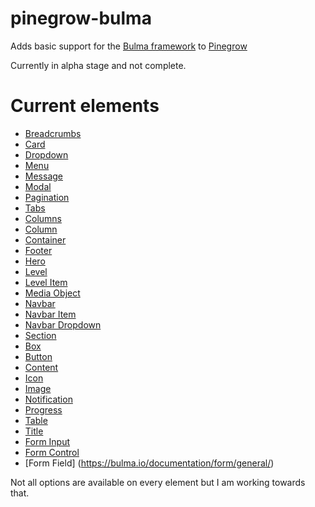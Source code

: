 # pinegrow-bulma
Adds basic support for the [Bulma framework](http://bulma.io) to [Pinegrow](http://pinegrow.com)

Currently in alpha stage and not complete.

# Current elements
* [Breadcrumbs](https://bulma.io/documentation/components/breadcrumb/)
* [Card](https://bulma.io/documentation/components/card/)
* [Dropdown](https://bulma.io/documentation/components/dropdown/)
* [Menu](https://bulma.io/documentation/components/menu/)
* [Message](https://bulma.io/documentation/components/message/)
* [Modal](https://bulma.io/documentation/components/modal/)
* [Pagination](https://bulma.io/documentation/components/pagination/)
* [Tabs](https://bulma.io/documentation/components/tabs/)
* [Columns](https://bulma.io/documentation/columns/basics/)
* [Column](https://bulma.io/documentation/columns/basics/)
* [Container](https://bulma.io/documentation/layout/container/)
* [Footer](https://bulma.io/documentation/layout/footer/)
* [Hero](https://bulma.io/documentation/layout/hero/)
* [Level](https://bulma.io/documentation/layout/level/)
* [Level Item](https://bulma.io/documentation/layout/level/)
* [Media Object](https://bulma.io/documentation/layout/media-object/)
* [Navbar](https://bulma.io/documentation/components/navbar/)
* [Navbar Item](https://bulma.io/documentation/components/navbar/)
* [Navbar Dropdown](https://bulma.io/documentation/components/navbar/)
* [Section](https://bulma.io/documentation/layout/section/)
* [Box](https://bulma.io/documentation/elements/box/)
* [Button](https://bulma.io/documentation/elements/button/)
* [Content](https://bulma.io/documentation/elements/content/)
* [Icon](https://bulma.io/documentation/elements/icon/)
* [Image](https://bulma.io/documentation/elements/image/)
* [Notification](https://bulma.io/documentation/elements/notification/)
* [Progress](https://bulma.io/documentation/elements/progress/)
* [Table](https://bulma.io/documentation/elements/table/)
* [Title](https://bulma.io/documentation/elements/title/)
* [Form Input](https://bulma.io/documentation/form/input/)
* [Form Control](https://bulma.io/documentation/form/general/)
* [Form Field] (https://bulma.io/documentation/form/general/)

Not all options are available on every element but I am working towards that.


